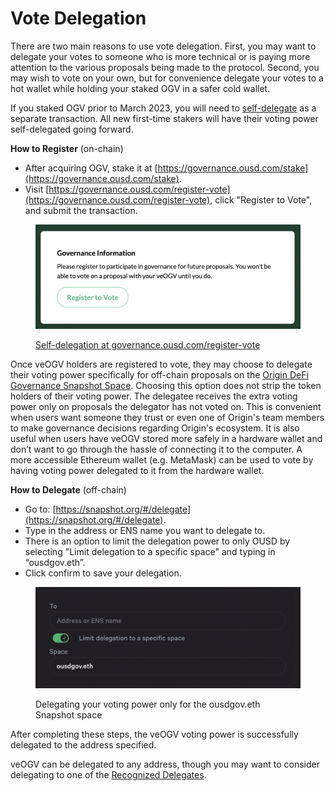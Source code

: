# Vote Delegation

There are two main reasons to use vote delegation. First, you may want to delegate your votes to someone who is more technical or is paying more attention to the various proposals being made to the protocol. Second, you may wish to vote on your own, but for convenience delegate your votes to a hot wallet while holding your staked OGV in a safer cold wallet.&#x20;

If you staked OGV prior to March 2023, you will need to [self-delegate](https://governance.ousd.com/register-vote) as a separate transaction. All new first-time stakers will have their voting power self-delegated going forward.

**How to Register** (on-chain)

* After acquiring OGV, stake it at [https://governance.ousd.com/stake](https://governance.ousd.com/stake).
* Visit [https://governance.ousd.com/register-vote](https://governance.ousd.com/register-vote), click "Register to Vote", and submit the transaction.

<figure><img src="../../.gitbook/assets/Screen Shot 2022-12-28 at 11.33.32 PM.png" alt=""><figcaption><p><a href="https://governance.ousd.com/register-vote">Self-delegation at governance.ousd.com/register-vote</a></p></figcaption></figure>

Once veOGV holders are registered to vote, they may choose to delegate their voting power specifically for off-chain proposals on the [Origin DeFi Governance Snapshot Space](https://vote.ousd.com). Choosing this option does not strip the token holders of their voting power. The delegatee receives the extra voting power only on proposals the delegator has not voted on. This is convenient when users want someone they trust or even one of Origin's team members to make governance decisions regarding Origin's ecosystem. It is also useful when users have veOGV stored more safely in a hardware wallet and don’t want to go through the hassle of connecting it to the computer. A more accessible Ethereum wallet (e.g. MetaMask) can be used to vote by having voting power delegated to it from the hardware wallet.

**How to Delegate** (off-chain)

* Go to: [https://snapshot.org/#/delegate](https://snapshot.org/#/delegate).
* Type in the address or ENS name you want to delegate to.
* There is an option to limit the delegation power to only OUSD by selecting "Limit delegation to a specific space" and typing in “ousdgov.eth”.
* Click confirm to save your delegation.

<figure><img src="../../.gitbook/assets/Screen Shot 2022-11-10 at 3.13.59 AM.png" alt=""><figcaption><p>Delegating your voting power only for the ousdgov.eth Snapshot space</p></figcaption></figure>

After completing these steps, the veOGV voting power is successfully delegated to the address specified.

veOGV can be delegated to any address, though you may want to consider delegating to one of the [Recognized Delegates](recognized-delegates.md).
